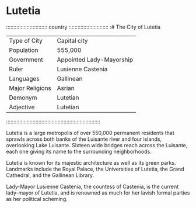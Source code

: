 # Lutetia

:::::::::::::::::::::::::::: country :::::::::::::::::::::::::::
:# The City of Lutetia 

|                 |                                        |
| --------------- | -------------------------------------- |
| Type of City    | Capital city                           |
| Population      | 555,000                                |
| Government      | Appointed Lady-Mayorship               |
| Ruler           | Lusienne Castenia                      |
| Languages       | Gallinean                              |
| Major Religions | Asrian                                 |
| Demonym         | Lutetian                               |
| Adjective       | Lutetian                               |
::::::::::::::::::::::::::::::::::::::::::::::::::::::::::::::::

Lutetia is a large metropolis of over 550,000 permanent residents that
sprawls across both banks of the Luisante river and four islands,
overlooking Lake Luisante. Sixteen wide bridges reach across the
Luisante, each one giving its name to the surrounding neighborhoods.

Lutetia is known for its majestic architecture as well as its green 
parks. Landmarks include the Royal Palace, the Universities of Lutetia, 
the Grand Cathedral, and the Gallinean Library.

Lady-Mayor Lusienne Castenia, the countess of Castenia, is the current 
lady-mayor of Lutetia, and is renowned as much for her lavish formal 
parties as her political scheming.

